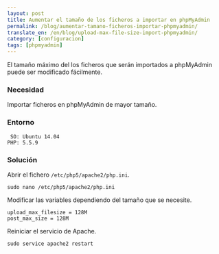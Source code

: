 ```yaml
---
layout: post
title: Aumentar el tamaño de los ficheros a importar en phpMyAdmin
permalink: /blog/aumentar-tamano-ficheros-importar-phpmyadmin/
translate_en: /en/blog/upload-max-file-size-import-phpmyadmin/
category: [configuracion]
tags: [phpmyadmin]
---
```


El tamaño máximo del los ficheros que serán importados a phpMyAdmin puede ser modificado fácilmente.

### Necesidad

Importar ficheros en phpMyAdmin de mayor tamaño.

### Entorno

```
 SO: Ubuntu 14.04
PHP: 5.5.9
```

### Solución

Abrir el fichero `/etc/php5/apache2/php.ini`.

```
sudo nano /etc/php5/apache2/php.ini
```

Modificar las variables dependiendo del tamaño que se necesite.

```
upload_max_filesize = 128M
post_max_size = 128M
```

Reiniciar el servicio de Apache.

```
sudo service apache2 restart
```

